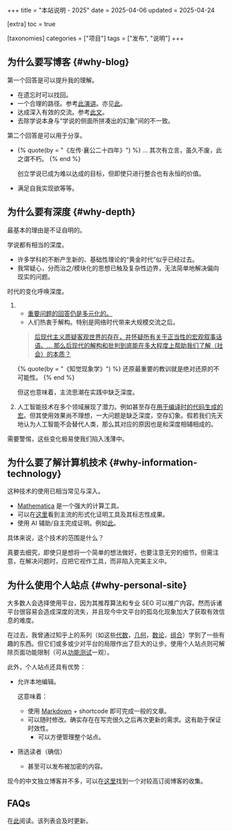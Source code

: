 +++
title = "本站说明 - 2025"
date = 2025-04-06
updated = 2025-04-24

[extra]
toc = true

[taxonomies]
categories = ["项目"]
tags = ["发布", "说明"]
+++

## 为什么要写博客 {#why-blog}
第一个回答是可以提升我的理解。
- 在遗忘时可以找回。
- 一个合理的路径。参考[此演讲](https://paulgraham.com/hs.html)。亦见[此](https://doi.org/10.1037/rev0000200)。
- 达成深入有效的交流。参考[此文](https://slatestarcodex.com/2020/03/06/socratic-grilling/)。
- 去除学说本身与“学说的侧面所拼凑出的幻象”间的不一致。

第二个回答是可以用于分享。
- {% quote(by = "《左传·襄公二十四年》") %}
  … 其次有立言，虽久不废，此之谓不朽。
  {% end %}

  创立学说已成为难以达成的目标，但即使只进行整合也有永恒的价值。
- 满足自我实现欲等等。

## 为什么要有深度 {#why-depth}
最基本的理由是不证自明的。

学说都有相当的深度。
- 许多学科的不断产生新的、基础性理论的“黄金时代”似乎已经过去。
- 我常疑心，分而治之/模块化的思想已触及复杂性边界，无法简单地解决偏向现实的问题。

时代的变化呼唤深度。
1. - [重要问题的回答仍是多元化的。](https://survey2020.philpeople.org/)
   - 人们热衷于解构。特别是网络时代带来大规模交流之后。
    > [后现代主义质疑客观世界的存在，并怀疑所有关于正当性的宏观叙事话语。… 那么后现代的解构和批判到底能在多大程度上帮助我们了解（社会）的本质？](https://www.zhihu.com/question/20171225/answer/43151814)

    {% quote(by = "《知觉现象学》") %}
    还原最重要的教训就是绝对还原的不可能性。
    {% end %}

   但这也意味着，主流思潮在实践中缺乏深度。
2. 人工智能技术在多个领域展现了潜力。例如甚至存在[用于编译时的代码生成的宏](https://github.com/retrage/gpt-macro)。但其使用效果尚不理想，一大问题是缺乏深度，空存幻象。假若我们先天地认为人工智能不会替代人类，那么其对应的原因也是和深度相辅相成的。

需要警惕，这些变化极易使我们陷入浅薄中。

## 为什么要了解计算机技术 {#why-information-technology}
这种技术的使用已相当常见与深入。
- [Mathematica](https://www.wolfram.com/mathematica/) 是一个强大的计算工具。
- 可以在[这里](https://www.cs.ru.nl/~freek/100/)看到主流的形式化证明工具及其标志性成果。
- 使用 AI 辅助/自主完成证明。例如[此](https://terrytao.wordpress.com/2024/12/05/ai-for-math-fund/)。

具体来说，这个技术的范围是什么？

真要去细究，即使只是想将一个简单的想法做好，也要注意无穷的细节。但需注意，在解决问题时，应把它视作工具，而非陷入完美主义中。

## 为什么使用个人站点 {#why-personal-site}
大多数人会选择使用平台，因为其推荐算法和专业 SEO 可以推广内容。然而诉诸平台很容易会造成深度的流失，并且现今中文平台的孤岛化现象加大了获取有效信息的难度。

在过去，我曾通过知乎上的系列（如这些[代数](https://www.zhihu.com/column/c_1584961599172931584)，[几何](https://www.zhihu.com/column/c_1084812917488025600)，[数论](https://www.zhihu.com/column/c_1499760272503566336)，[组合](https://www.zhihu.com/column/c_1261946763746603008)）学到了一些有趣的东西。但它们或多或少对平台的局限作出了巨大的让步。使用个人站点则可解除页面功能限制（可从[功能测试](/test-site/)一观）。

此外，个人站点还具有优势：
- 允许本地编辑。

  这意味着：
	- 使用 [Markdown](https://commonmark.org/) + shortcode 即可完成一般的文章。
  - 可以随时修改。确实存在在写完很久之后再次更新的需求。这有助于保证时效性。
	- 可以方便管理整个站点。
- 筛选读者（确信）
	- 甚至可以发布被加密的内容。

现今的中文独立博客并不多，可以在[这里](https://blog.t9t.io/cn-indie-blogs-2019-10-29/)找到一个对较高订阅博客的收集。

## FAQs
在[此](/faqs/)阅读。该列表会及时更新。
